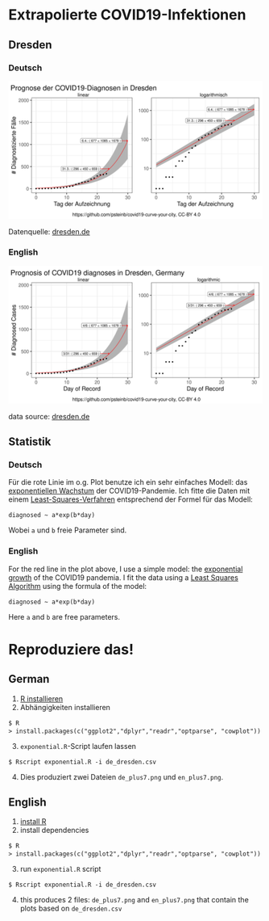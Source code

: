 # Extrapolierte COVID19-Infektionen

## Dresden 

### Deutsch 

![](de_plus7.png)

Datenquelle: [dresden.de](https://www.dresden.de/de/leben/gesundheit/hygiene/infektionsschutz/corona.php)

### English

![](en_plus7.png)

data source: [dresden.de](https://www.dresden.de/de/leben/gesundheit/hygiene/infektionsschutz/corona.php)

## Statistik

### Deutsch

Für die rote Linie im o.g. Plot benutze ich ein sehr einfaches Modell: das [exponentiellen Wachstum](https://de.wikipedia.org/wiki/Exponentielles_Wachstum) der COVID19-Pandemie. Ich fitte die Daten mit einem [Least-Squares-Verfahren](https://de.wikipedia.org/wiki/Methode_der_kleinsten_Quadrate) entsprechend der Formel für das Modell:

``` shell
diagnosed ~ a*exp(b*day)
```

Wobei `a` und `b` freie Parameter sind.

### English

For the red line in the plot above, I use a simple model: the [exponential growth](https://en.wikipedia.org/wiki/Exponential_growth) of the COVID19 pandemia. I fit the data using a [Least Squares Algorithm](https://en.wikipedia.org/wiki/Least_squares) using the formula of the model:

``` shell
diagnosed ~ a*exp(b*day)
```

Here `a` and `b` are free parameters.

# Reproduziere das!

## German

1. [R installieren](https://www.r-project.org)
2. Abhängigkeiten installieren

``` shell
$ R
> install.packages(c("ggplot2","dplyr","readr","optparse", "cowplot"))
```

3. `exponential.R`-Script laufen lassen

``` shell
$ Rscript exponential.R -i de_dresden.csv
```

4. Dies produziert zwei Dateien `de_plus7.png` und `en_plus7.png`.

## English

1. [install R](https://www.r-project.org)
2. install dependencies

``` shell
$ R
> install.packages(c("ggplot2","dplyr","readr","optparse", "cowplot"))
```

3. run `exponential.R` script

``` shell
$ Rscript exponential.R -i de_dresden.csv
```

4. this produces 2 files: `de_plus7.png` and `en_plus7.png` that contain the plots based on `de_dresden.csv`
